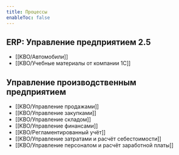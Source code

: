 ```yaml
---
title: Процессы
enableToc: false
---
```


## ERP: Управление предприятием 2.5

- [[KBO/Автомобили]]
- [[KBO/Учебные материалы от компании 1С]]


## Управление производственным предприятием

- [[KBO/Управление продажами]]
- [[KBO/Управление закупками]]
- [[KBO/Управление складом]]
- [[KBO/Управление финансами]]
- [[KBO/Регламентированный учёт]]
- [[KBO/Управление затратами и расчёт себестоимости]]
- [[KBO/Управление персоналом и расчёт заработной платы]]





